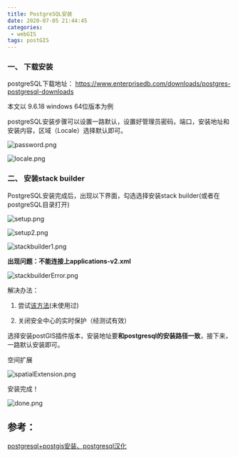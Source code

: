 ```yaml
---
title: PostgreSQL安装
date: 2020-07-05 21:44:45
categories:
 - webGIS
tags: postGIS
---
```


### 一、 下载安装

postgreSQL下载地址： https://www.enterprisedb.com/downloads/postgres-postgresql-downloads 

本文以 9.6.18 windows 64位版本为例

postgreSQL安装步骤可以设置一路默认，设置好管理员密码，端口，安装地址和安装内容，区域（Locale）选择默认即可。

![password.png](https://raw.githubusercontent.com/Joey-Hu/images/master/password.png)

![locale.png](https://raw.githubusercontent.com/Joey-Hu/images/master/locale.png)



### 二、 安装stack builder

PostgreSQL安装完成后，出现以下界面，勾选选择安装stack builder(或者在postgreSQL目录打开)

![setup.png](https://raw.githubusercontent.com/Joey-Hu/images/master/setup.png)

![setup2.png](https://raw.githubusercontent.com/Joey-Hu/images/master/setup2.png)

![stackbuilder1.png](https://raw.githubusercontent.com/Joey-Hu/images/master/stackbuilder1.png)



**出现问题：不能连接上applications-v2.xml**

![stackbuilderError.png](https://raw.githubusercontent.com/Joey-Hu/images/master/stackbuilderError.png)

解决办法：

1. 尝试[该方法]( https://serverfault.com/questions/555125/postgresql-stack-builder-installation-proxy-setting-on-windows )(未使用过)

2. 关闭安全中心的实时保护（经测试有效）

选择安装postGIS插件版本，安装地址要**和postgresql的安装路径一致**，接下来，一路默认安装即可。

空间扩展

![spatialExtension.png](https://raw.githubusercontent.com/Joey-Hu/images/master/spatialExtension.png)

安装完成！

![done.png](https://raw.githubusercontent.com/Joey-Hu/images/master/done.png)

## 参考：

[postgresql+postgis安装、postgresql汉化]( https://blog.csdn.net/rrrrroy_Ha/article/details/90751760 )